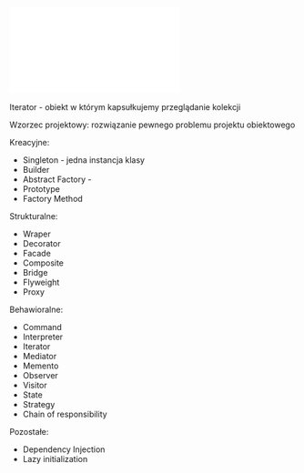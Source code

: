 ![DesignPatterns1](Notatki/Semestr%202/Programowanie%20obiektowe/Wyk%C5%82ady/Wyk%C5%82ad%208/DesignPatterns1.pdf)

Iterator - obiekt w którym kapsułkujemy przeglądanie kolekcji

Wzorzec projektowy:
rozwiązanie pewnego problemu projektu obiektowego

Kreacyjne:
 - Singleton - jedna instancja klasy
 - Builder
 - Abstract Factory - 
 - Prototype
 - Factory Method

Strukturalne:
- Wraper
- Decorator
- Facade
- Composite
- Bridge
- Flyweight
- Proxy

Behawioralne:
- Command
- Interpreter
- Iterator
- Mediator
- Memento
- Observer
- Visitor
- State
- Strategy
- Chain of responsibility

Pozostałe:
- Dependency Injection
- Lazy initialization


